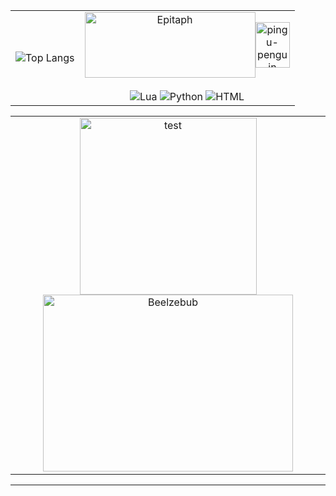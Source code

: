 <div align="center">
  <table border="0">
    <tr>
      <td align="center" valign="middle">
        <img src="https://github-readme-stats.vercel.app/api/top-langs/?username=EpitaphNewell&hide_progress=false" alt="Top Langs" />
      </td>
      <td align="center" valign="middle">
        <span style="display: flex; justify-content: center; align-items: center;">
          <img src="https://images.cooltext.com/5704079.gif" width="273" height="105" alt="Epitaph"/>
          <img src="https://i.ibb.co/rGRWPdq7/pingu-penguin.gif" width="55" height="73" alt="pingu-penguin" />
        </span>
        <br>
        <img src="https://img.shields.io/badge/Lua-%232C2D72.svg?logo=lua&logoColor=white" alt="Lua"/>
        <img src="https://img.shields.io/badge/Python-3776AB?logo=python&logoColor=fff" alt="Python"/>
        <img src="https://img.shields.io/badge/HTML-%23E34F26.svg?logo=html5&logoColor=white" alt="HTML"/>
      </td>
    </tr>
  </table>
</div>
<div align="center">
  <table border="0">
    <tr>
      <td align="center" valign="middle">
        <img src="https://imgur.com/g4hSoPc.gif" widht="400" height="283" alt="test" />
        <img src="https://i.ibb.co/Fmyc11Q/makesweet-9r3yuo.gif" width="400" height="283" alt="Beelzebub" />
      </td>
    </tr>
  </table>
</div>
<hr></hr>

<!--
<div align="right">
  <img src="https://i.ibb.co/nNmppdWY/3c29d1ca33e1f5a2f3fdfedae2d13979.jpg" width="160" height="173" alt="image1"/>
</div>
!-->
